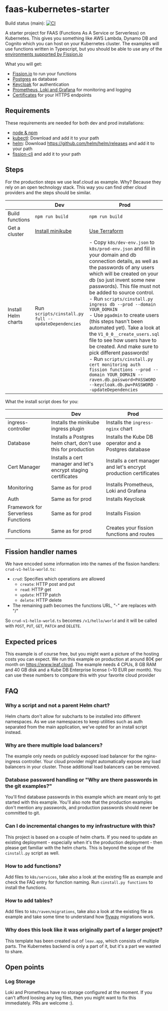 # faas-kubernetes-starter

Build status (main): [![CI](https://github.com/liebharc/faas-kubernetes-starter/workflows/CI/badge.svg?branch=main)](https://github.com/liebharc/faas-kubernetes-starter/actions)

A starter project for FAAS (Functions As A Service or Serverless) on Kubernetes. This gives you something like AWS Lambda, Dynamo DB and Cognito which you can host on your Kubernetes cluster. The examples will use functions written in Typescript, but you should be able to use any of the [environments supported by Fission.io](https://environments.fission.io/)

What you will get:

- [Fission.io](https://fission.io/) to run your functions
- [Postgres](https://www.postgresql.org/) as database
- [Keycloak](https://www.keycloak.org/) for authentication
- [Prometheus, Loki and Grafana](https://grafana.com/docs/loki/latest/) for monitoring and logging
- [Certificates](https://letsencrypt.org/) for your HTTPS endpoints

## Requirements

These requirements are needed for both dev and prod installations:

- [node & npm](https://docs.npmjs.com/cli/v7/configuring-npm/install)
- [kubectl](https://kubernetes.io/releases/download/): Download and add it to your path
- [helm](https://helm.sh/docs/intro/install/): Download https://github.com/helm/helm/releases and add it to your path
- [fission-cli](https://fission.io/docs/installation/#install-fission-cli) and add it to your path

## Steps

For the production steps we use leaf.cloud as example. Why? Because they rely on an open technology stack. This way you can find other cloud providers and the steps should be similar.

|                     | Dev                                                                             | Prod                                                                                                                                                                                                                                                                                                                                                                                                                                                                                                                                                                                                                                                                                                                                  |
| ------------------- | ------------------------------------------------------------------------------- | ------------------------------------------------------------------------------------------------------------------------------------------------------------------------------------------------------------------------------------------------------------------------------------------------------------------------------------------------------------------------------------------------------------------------------------------------------------------------------------------------------------------------------------------------------------------------------------------------------------------------------------------------------------------------------------------------------------------------------------- |
| Build functions     | `npm run build`                                                                 | `npm run build`                                                                                                                                                                                                                                                                                                                                                                                                                                                                                                                                                                                                                                                                                                                       |
| Get a cluster       | [Install minikube](https://kubernetes.io/de/docs/tasks/tools/install-minikube/) | [Use Terraform](/Terraform.md)                                                                                                                                                                                                                                                                                                                                                                                                                                                                                                                                                                                                                                                                                                        |
| Install Helm charts | Run `scripts/cinstall.py full --updateDependencies`                             | - Copy `k8s/dev-env.json` to `k8s/prod-env.json` and fill in your domain and db connection details, as well as the passwords of any users which will be created on your db (so just invent some new passwords). This file must not be added to source control.<br/> - Run `scripts/cinstall.py ingress db --prod --domain YOUR_DOMAIN`<br/>- Use `pgadmin` to create users (this steps hasn't been automated yet). Take a look at the `V1_0_0__create_users.sql` file to see how users have to be created. And make sure to pick different passwords! <br/>- Run `scripts/cinstall.py cert monitoring auth fission functions --prod --domain YOUR_DOMAIN --raven.db.password=PASSWORD --keycloak.db.pw=PASSWORD --updateDependencies` |

What the install script does for you:

|                                    | Dev                                                            | Prod                                                              |
| ---------------------------------- | -------------------------------------------------------------- | ----------------------------------------------------------------- |
| ingress-controller                 | Installs the minikube ingress plugin                           | Installs the `ingress-nginx` chart                                |
| Database                           | Installs a Postgres helm chart, don't use this for production  | Installs the Kube DB operator and a Postgres database             |
| Cert Manager                       | Installs a cert manager and let's encrypt staging certificates | Installs a cert manager and let's encrypt production certificates |
| Monitoring                         | Same as for prod                                               | Installs Prometheus, Loki and Grafana                             |
| Auth                               | Same as for prod                                               | Installs Keycloak                                                 |
| Framework for Serverless Functions | Same as for prod                                               | Installs Fission                                                  |
| Functions                          | Same as for prod                                               | Creates your fission functions and routes                         |

## Fission handler names

We have encoded some information into the names of the fission handlers: `crud-v1-hello-world.ts`:

- `crud`: Specifies which operations are allowed
  - `create`: HTTP post and put
  - `read`: HTTP get
  - `update`: HTTP patch
  - `delete`: HTTP delete
- The remaining path becomes the functions URL, "-" are replaces with "/"

So `crud-v1-hello-world.ts` becomes `/v1/hello/world` and it will be called with `POST`, `PUT`, `GET`, `PATCH` and `DELETE`.

## Expected prices

This example is of course free, but you might want a picture of the hosting costs you can expect. We run this example on production at around 80€ per month on https://www.leaf.cloud. The example needs 4 CPUs, 8 GB RAM and 40 GB disk and a Kube DB Enterprise license (~10 EUR per month). You can use these numbers to compare this with your favorite cloud provider

## FAQ

### Why a script and not a parent Helm chart?

Helm charts don't allow for subcharts to be installed into different namespaces. As we use namespaces to keep utilities such as auth separated from the main application, we've opted for an install script instead.

### Why are there multiple load balancers?

The example only needs on publicly exposed load balancer for the nginx-ingress controller. Your cloud provider might automatically expose any load balancers in your cluster. Those additional load balancers can be removed.

### Database password handling or "Why are there passwords in the git examples?"

You'll find database passwords in this example which are meant only to get started with this example. You'll also note that the production examples don't mention any passwords, and production passwords should never be committed to git.

### Can I do incremental changes to my infrastructure with this?

This project is based on a couple of helm charts. If you need to update an existing deployment - especially when it's the production deployment - then please get familiar with the helm charts. This is beyond the scope of the `cinstall.py` script as well.

### How to add functions?

Add files to `k8s/services`, take also a look at the existing file as example and check the FAQ entry for function naming. Run `cinstall.py functions` to install the functions.

### How to add tables?

Add files to `k8s/raven/migrations`, take also a look at the existing file as example and take some time to understand how [flyway](https://flywaydb.org/) migrations work.

### Why does this look like it was originally part of a larger project?

This template has been created out of `leav.app`, which consists of multiple parts. The Kubernetes backend is only a part of it, but it's a part we wanted to share.

## Open points

### Log Storage

Loki and Prometheus have no storage configured at the moment. If you can't afford loosing any log files, then you might want to fix this immediately. PRs are welcome :).
